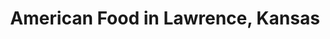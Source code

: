 ---
active: true
aliases: []
description: American restaurants offering curbside, takeout, and delivery food in
  Lawrence, Kansas
name: American
redirect_from: []
sitemap: true
slug: american
title: American Food in Lawrence, Kansas
---
